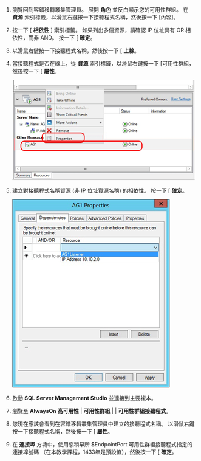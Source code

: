 1. 瀏覽回到容錯移轉叢集管理員。  展開 **角色** 並反白顯示您的可用性群組。  在 **資源** 索引標籤，以滑鼠右鍵按一下接聽程式名稱，然後按一下 [內容]。

1. 按一下 [ **相依性** ] 索引標籤。 如果列出多個資源，請確認 IP 位址具有 OR 相依性，而非 AND。  按一下 [ **確定**。

1. 以滑鼠右鍵按一下接聽程式名稱，然後按一下 [ **上線**。

1. 當接聽程式是否在線上，從 **資源** 索引標籤，以滑鼠右鍵按一下 [可用性群組，然後按一下 [ **屬性**。

    ![設定可用性群組資源](./media/virtual-machines-sql-server-configure-alwayson-availability-group-listener/IC678772.gif)

1. 建立對接聽程式名稱資源 (非 IP 位址資源名稱) 的相依性。 按一下 [ **確定**。

    ![加入對接聽程式名稱的相依性](./media/virtual-machines-sql-server-configure-alwayson-availability-group-listener/IC678773.gif)

1. 啟動 **SQL Server Management Studio** 並連接到主要複本。

1. 瀏覽至 **AlwaysOn 高可用性** | **可用性群組** | **<AvailabilityGroupName>** | **可用性群組接聽程式**。 

3. 您現在應該會看到在容錯移轉叢集管理員中建立的接聽程式名稱。 以滑鼠右鍵按一下接聽程式名稱，然後按一下 [ **屬性**。

1. 在 **連接埠** 方塊中，使用您稍早所 $EndpointPort 可用性群組接聽程式指定的連接埠號碼 （在本教學課程，1433年是預設值），然後按一下 [ **確定**。


